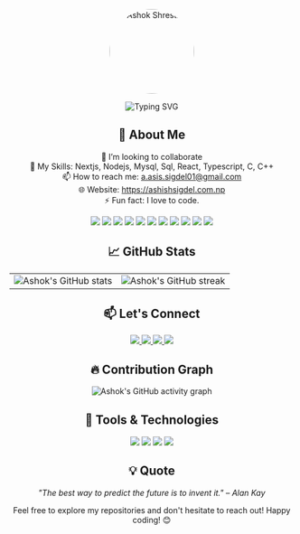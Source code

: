 <!-- Profile Photo -->
<p align="center">
  <img src="https://github.com/stha07ashok/my-photo/raw/main/IMG_5669.jpeg" alt="Ashok Shrestha" width="150" style="border-radius: 50%;" />
</p>

<!-- Animated Header -->
<p align="center">
  <img src="https://readme-typing-svg.herokuapp.com?font=Fira+Code&size=30&pause=1000&color=2E86AB&center=true&vCenter=true&width=600&lines=Hello%2C+I'm+Ashok+Shrestha!;A+Passionate+Learner+%F0%9F%92%AA;Data+Science+Enthusiast+%F0%9F%93%8A" alt="Typing SVG" />
</p>

<!-- About Me -->
<h2 align="center">🚀 About Me</h2>

<p align="center">
  👯 I’m looking to collaborate<br/>
<!--   🌱 I’m currently learning Data Science, Deep Learning<br/> -->
  💬 My Skills:  Nextjs, Nodejs, Mysql, Sql, React, Typescript, C, C++<br/>
  📫 How to reach me: <a href="stha07ashok@gmail.com">a.asis.sigdel01@gmail.com</a><br/>
  🌐 Website: <a href="https://ashokshrestha07.com.np" target="_blank">https://ashishsigdel.com.np</a><br/>
  ⚡ Fun fact: I love to code.
</p>

<p align="center">
  <img src="https://img.shields.io/badge/HTML5-E34F26?style=for-the-badge&logo=html5&logoColor=white" />
  <img src="https://img.shields.io/badge/CSS3-1572B6?style=for-the-badge&logo=css3&logoColor=white" />
  <img src="https://img.shields.io/badge/JavaScript-F7DF1E?style=for-the-badge&logo=javascript&logoColor=black" />
  <img src="https://img.shields.io/badge/React-61DAFB?style=for-the-badge&logo=react&logoColor=black" />
  <img src="https://img.shields.io/badge/MySQL-4479A1?style=for-the-badge&logo=mysql&logoColor=white" />
  <img src="https://img.shields.io/badge/C-00599C?style=for-the-badge&logo=c&logoColor=white" />
  <img src="https://img.shields.io/badge/C++-00599C?style=for-the-badge&logo=c%2B%2B&logoColor=white" />
  <img src="https://img.shields.io/badge/TypeScript-3178C6?style=for-the-badge&logo=typescript&logoColor=white" />
  <img src="https://img.shields.io/badge/Next.js-000000?style=for-the-badge&logo=next.js&logoColor=white" />
  <img src="https://img.shields.io/badge/Sequelize-52B0E7?style=for-the-badge&logo=sequelize&logoColor=white" />
  <img src="https://img.shields.io/badge/MongoDB-47A248?style=for-the-badge&logo=mongodb&logoColor=white" />
</p>

<!-- GitHub Stats -->
<h2 align="center">📈 GitHub Stats</h2>

<p align="center">
  <table>
    <tr>
      <td>
        <img src="https://github-readme-stats.vercel.app/api?username=ashokshrestha&show_icons=true&theme=radical" alt="Ashok's GitHub stats" />
      </td>
      <td>
        <img src="https://github-readme-streak-stats.herokuapp.com/?user=ashokshrestha&theme=radical" alt="Ashok's GitHub streak" />
      </td>
    </tr>
  </table>
</p>

<!-- Let's Connect -->
<h2 align="center">📫 Let's Connect</h2>

<p align="center">
  <a href="https://www.linkedin.com/in/ashok-shrestha-a295b3235/" target="_blank">
    <img src="https://img.shields.io/badge/LinkedIn-0077B5?style=for-the-badge&logo=linkedin&logoColor=white" />
  </a>
  <a href="https://www.facebook.com/ashokshrestha2003" target="_blank">
    <img src="https://img.shields.io/badge/Facebook-1877F2?style=for-the-badge&logo=facebook&logoColor=white" />
  </a>
  <a href="https://www.instagram.com/_stha07ashok_/" target="_blank">
    <img src="https://img.shields.io/badge/Instagram-E4405F?style=for-the-badge&logo=instagram&logoColor=white" />
  </a>
  <a href="mailto:ashokshrestha2003@gmail.com" target="_blank">
    <img src="https://img.shields.io/badge/Gmail-D14836?style=for-the-badge&logo=gmail&logoColor=white" />
  </a>
</p>

<!-- Contribution Graph -->
<h2 align="center">🔥 Contribution Graph</h2>

<p align="center">
  <img src="https://github-readme-activity-graph.vercel.app/graph?username=ashokshrestha&theme=react-dark" alt="Ashok's GitHub activity graph" />
</p>

<!-- Tools & Technologies -->
<h2 align="center">🧰 Tools & Technologies</h2>

<p align="center">
  <img src="https://img.shields.io/badge/VS%20Code-007ACC?style=for-the-badge&logo=visual-studio-code&logoColor=white" />
  <img src="https://img.shields.io/badge/GitHub-181717?style=for-the-badge&logo=github&logoColor=white" />
  <img src="https://img.shields.io/badge/Docker-2496ED?style=for-the-badge&logo=docker&logoColor=white" />
  <img src="https://img.shields.io/badge/Postman-FF6C37?style=for-the-badge&logo=postman&logoColor=white" />
</p>

<!-- Quote -->
<h2 align="center">💡 Quote</h2>

<p align="center">
  <em>"The best way to predict the future is to invent it." – Alan Kay</em>
</p>

<!-- Footer -->
<p align="center">
  Feel free to explore my repositories and don't hesitate to reach out! Happy coding! 😊
</p>
